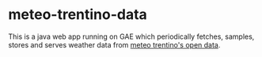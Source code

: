 meteo-trentino-data
=============================

This is a java web app running on GAE which periodically fetches, samples, stores and serves weather data from [meteo trentino's open data](http://dati.trentino.it/group/cat-meteo).
